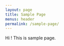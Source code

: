 ```yaml
---
layout: page
title: Sample Page
menus: header
permalink: /sample-page/
---
```


Hi ! This is sample page.